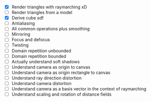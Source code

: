 
- [x] Render triangles with raymarching xD
- [ ] Render triangles from a model
- [x] Derive cube sdf
- [ ] Antialiasing
- [ ] All common operations plus smoothing
- [ ] Mirroring
- [ ] Focus and defocus
- [ ] Twisting
- [ ] Domain repetition unbounded
- [ ] Domain repetition bounded
- [ ] Actually understand soft shadows
- [ ] Understand camera as origin to canvas
- [ ] Understand camera as origin rectangle to canvas
- [ ] Understand ray direction distortion
- [ ] Understand camera distortion
- [ ] Understand camera as a basis vector in the context of raymarching
- [ ] Understand scaling and rotation of distance fields
